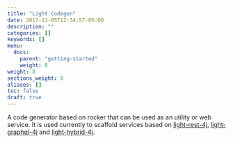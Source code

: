 ```yaml
---
title: "Light Codegen"
date: 2017-11-05T12:34:57-05:00
description: ""
categories: []
keywords: []
menu:
  docs:
    parent: "getting-started"
    weight: 8
weight: 8
sections_weight: 8
aliases: []
toc: false
draft: true
---
```


A code generator based on rocker that can be used as an utility or web service. It is
used currently to scaffold services based on [light-rest-4j][], [light-graphql-4j][] 
and [light-hybrid-4j][]. 
 
[light-graphql-4j]: /style/light-graphql-4j/
[light-hybrid-4j]: /style/light-hybrid-4j/
[light-rest-4j]: /style/light-rest-4j/

